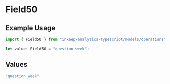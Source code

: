 # Field50

## Example Usage

```typescript
import { Field50 } from "inkeep-analytics-typescript/models/operations";

let value: Field50 = "question_week";
```

## Values

```typescript
"question_week"
```